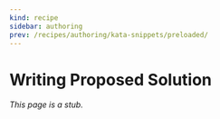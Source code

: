 ```yaml
---
kind: recipe
sidebar: authoring
prev: /recipes/authoring/kata-snippets/preloaded/
---
```


# Writing Proposed Solution

_This page is a stub._